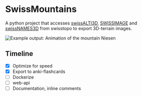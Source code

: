 # SwissMountains

A python project that accesses [swissALTI3D](https://opendata.swiss/de/dataset/swissalti3d), [SWISSIMAGE](https://opendata.swiss/de/dataset/swissimage-10-cm-digitale-orthophotomosaik-der-schweiz) and [swissNAMES3D](https://opendata.swiss/en/dataset/swissnames3d-geografische-namen-der-landesvermessung) from swisstopo to export 3D-terrain images.

![Example output: Animation of the mountain Niesen](docs/assets/Niesen.webp)

## Timeline
- [x] Optimize for speed
- [x] Export to anki-flashcards
- [ ] Dockerize
- [ ] web-api
- [ ] Documentation, inline comments
